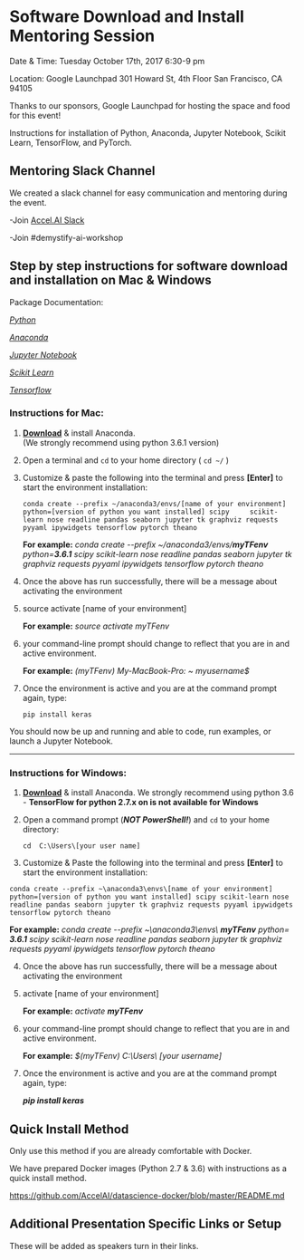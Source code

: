 # Software Download and Install Mentoring Session
 
Date & Time: 
Tuesday October 17th, 2017 6:30-9 pm
 
Location: 
Google Launchpad 
301 Howard St, 4th Floor
San Francisco, CA 94105


Thanks to our sponsors, Google Launchpad for hosting the space and food for this event!

 
Instructions for installation of Python, Anaconda, Jupyter Notebook, Scikit Learn, TensorFlow, and PyTorch.
 
## Mentoring Slack Channel
We created a slack channel for easy communication and mentoring during the event. 

-Join [Accel.AI Slack](https://slackpass.io/accelai)

-Join #demystify-ai-workshop
 



## Step by step instructions for software download and installation on Mac & Windows

Package Documentation:

[*Python*](https://www.python.org/downloads/)

[*Anaconda*](https://docs.continuum.io/anaconda/install/)

[*Jupyter Notebook*](http://jupyter.readthedocs.io/en/latest/install.html)

[*Scikit Learn*](http://scikit-learn.org/stable/install.html)

[*Tensorflow*](https://www.tensorflow.org/versions/r0.11/get_started/os_setup.html)





### Instructions for Mac:

 1) [**Download**](https://www.continuum.io/downloads) & install Anaconda.  
     (We strongly recommend using python 3.6.1 version)

 2) Open a terminal and  `cd` to your home directory ( `cd ~/` )

 3) Customize & paste the following into the terminal and press **[Enter]** to start the environment installation:
 
    `
    conda create --prefix ~/anaconda3/envs/[name of your environment] python=[version of python you want installed] scipy     scikit-learn nose readline pandas seaborn jupyter tk graphviz requests pyyaml ipywidgets tensorflow pytorch theano
    `
     
    **For example:**  _conda create --prefix  ~/anaconda3/envs/**myTFenv** python=**3.6.1** scipy scikit-learn nose readline
                      pandas seaborn jupyter tk graphviz requests pyyaml ipywidgets tensorflow pytorch theano_

 4) Once the above has run successfully, there will be a message about activating the environment

 5) source activate [name of your environment]
 
    **For example:** _source activate myTFenv_

6)  your command-line prompt should change to reflect that you are in and active environment.

    **For example:** _(myTFenv)  My-MacBook-Pro: ~ myusername$_
 
7)  Once the environment is active and you are at the command prompt again, type:

    `pip install keras`

You should now be up and running and able to code, run examples, or launch a Jupyter Notebook.


_____________________________________________


### Instructions for Windows:

 1) [**Download**](https://www.continuum.io/downloads) & install Anaconda. 
     We strongly recommend using python 3.6 - **TensorFlow for python 2.7.x on is not available for Windows**

 2) Open a command prompt (_**NOT PowerShell!**_) and `cd` to your home directory:
    
    `cd  C:\Users\[your user name]`

 3) Customize & Paste the following into the terminal and press **[Enter]** to start the environment installation:

   `
   conda create --prefix ~\anaconda3\envs\[name of your environment] python=[version of python you want installed] scipy scikit-learn nose readline pandas seaborn jupyter tk graphviz requests pyyaml ipywidgets tensorflow pytorch theano
   `

**For example:**  _conda create --prefix  ~\anaconda3\envs\ **myTFenv** python= **3.6.1** scipy scikit-learn nose readline pandas seaborn jupyter tk graphviz requests pyyaml ipywidgets tensorflow pytorch theano_


 4) Once the above has run successfully, there will be a message about activating the environment

5) activate [name of your environment]

   **For example:**  _activate **myTFenv**_

6)  your command-line prompt should change to reflect that you are in and active environment.
    
    **For example:**  _$(myTFenv) C:\Users\ [your username]_

7)  Once the environment is active and you are at the command prompt again, type:
    
    **_pip install keras_**



## Quick Install Method

Only use this method if you are already comfortable with Docker.

We have prepared Docker images (Python 2.7 & 3.6) with instructions as a quick install method.

https://github.com/AccelAI/datascience-docker/blob/master/README.md


## Additional Presentation Specific Links or Setup

These will be added as speakers turn in their links.
